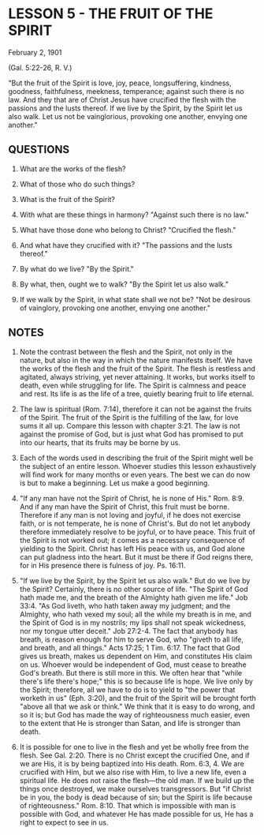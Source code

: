 # LESSON 5 - THE FRUIT OF THE SPIRIT

February 2, 1901

(Gal. 5:22-26, R. V.)

"But the fruit of the Spirit is love, joy, peace, longsuffering, kindness, goodness, faithfulness, meekness, temperance; against such there is no law. And they that are of Christ Jesus have crucified the flesh with the passions and the lusts thereof. If we live by the Spirit, by the Spirit let us also walk. Let us not be vainglorious, provoking one another, envying one another."

## QUESTIONS

1. What are the works of the flesh?

2. What of those who do such things?

3. What is the fruit of the Spirit?

4. With what are these things in harmony?
   "Against such there is no law."

5. What have those done who belong to Christ?
   "Crucified the flesh."

6. And what have they crucified with it?
   "The passions and the lusts thereof."

7. By what do we live?
   "By the Spirit."

8. By what, then, ought we to walk?
   "By the Spirit let us also walk."

9. If we walk by the Spirit, in what state shall we not be?
   "Not be desirous of vainglory, provoking one another, envying one another."

## NOTES

1. Note the contrast between the flesh and the Spirit, not only in the nature, but also in the way in which the nature manifests itself. We have the works of the flesh and the fruit of the Spirit. The flesh is restless and agitated, always striving, yet never attaining. It works, but works itself to death, even while struggling for life. The Spirit is calmness and peace and rest. Its life is as the life of a tree, quietly bearing fruit to life eternal.

2. The law is spiritual (Rom. 7:14), therefore it can not be against the fruits of the Spirit. The fruit of the Spirit is the fulfilling of the law, for love sums it all up. Compare this lesson with chapter 3:21. The law is not against the promise of God, but is just what God has promised to put into our hearts, that its fruits may be borne by us.

3. Each of the words used in describing the fruit of the Spirit might well be the subject of an entire lesson. Whoever studies this lesson exhaustively will find work for many months or even years. The best we can do now is but to make a beginning. Let us make a good beginning.

4. "If any man have not the Spirit of Christ, he is none of His." Rom. 8:9. And if any man have the Spirit of Christ, this fruit must be borne. Therefore if any man is not loving and joyful, if he does not exercise faith, or is not temperate, he is none of Christ's. But do not let anybody therefore immediately resolve to be joyful, or to have peace. This fruit of the Spirit is not worked out; it comes as a necessary consequence of yielding to the Spirit. Christ has left His peace with us, and God alone can put gladness into the heart. But it must be there if God reigns there, for in His presence there is fulness of joy. Ps. 16:11.

5. "If we live by the Spirit, by the Spirit let us also walk." But do we live by the Spirit? Certainly, there is no other source of life. "The Spirit of God hath made me, and the breath of the Almighty hath given me life." Job 33:4. "As God liveth, who hath taken away my judgment; and the Almighty, who hath vexed my soul; all the while my breath is in me, and the Spirit of God is in my nostrils; my lips shall not speak wickedness, nor my tongue utter deceit." Job 27:2-4. The fact that anybody has breath, is reason enough for him to serve God, who "giveth to all life, and breath, and all things." Acts 17:25; 1 Tim. 6:17. The fact that God gives us breath, makes us dependent on Him, and constitutes His claim on us. Whoever would be independent of God, must cease to breathe God's breath. But there is still more in this. We often hear that "while there's life there's hope;" this is so because life is hope. We live only by the Spirit; therefore, all we have to do is to yield to "the power that worketh in us" (Eph. 3:20), and the fruit of the Spirit will be brought forth "above all that we ask or think." We think that it is easy to do wrong, and so it is; but God has made the way of righteousness much easier, even to the extent that He is stronger than Satan, and life is stronger than death.

6. It is possible for one to live in the flesh and yet be wholly free from the flesh. See Gal. 2:20. There is no Christ except the crucified One, and if we are His, it is by being baptized into His death. Rom. 6:3, 4. We are crucified with Him, but we also rise with Him, to live a new life, even a spiritual life. He does not raise the flesh—the old man. If we build up the things once destroyed, we make ourselves transgressors. But "if Christ be in you, the body is dead because of sin; but the Spirit is life because of righteousness." Rom. 8:10. That which is impossible with man is possible with God, and whatever He has made possible for us, He has a right to expect to see in us.